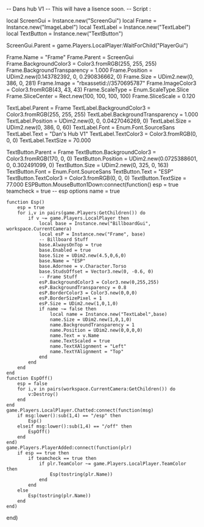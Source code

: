 -- Dans hub V1
-- This will have a lisence soon.
-- Script :


local ScreenGui = Instance.new("ScreenGui")
local Frame = Instance.new("ImageLabel")
local TextLabel = Instance.new("TextLabel")
local TextButton = Instance.new("TextButton")



ScreenGui.Parent = game.Players.LocalPlayer:WaitForChild("PlayerGui")

Frame.Name = "Frame"
Frame.Parent = ScreenGui
Frame.BackgroundColor3 = Color3.fromRGB(255, 255, 255)
Frame.BackgroundTransparency = 1.000
Frame.Position = UDim2.new(0.143782392, 0, 0.290836662, 0)
Frame.Size = UDim2.new(0, 386, 0, 281)
Frame.Image = "rbxassetid://3570695787"
Frame.ImageColor3 = Color3.fromRGB(43, 43, 43)
Frame.ScaleType = Enum.ScaleType.Slice
Frame.SliceCenter = Rect.new(100, 100, 100, 100)
Frame.SliceScale = 0.120

TextLabel.Parent = Frame
TextLabel.BackgroundColor3 = Color3.fromRGB(255, 255, 255)
TextLabel.BackgroundTransparency = 1.000
TextLabel.Position = UDim2.new(0, 0, 0.0427046269, 0)
TextLabel.Size = UDim2.new(0, 386, 0, 60)
TextLabel.Font = Enum.Font.SourceSans
TextLabel.Text = "Dan's Hub V1"
TextLabel.TextColor3 = Color3.fromRGB(0, 0, 0)
TextLabel.TextSize = 70.000

TextButton.Parent = Frame
TextButton.BackgroundColor3 = Color3.fromRGB(170, 0, 0)
TextButton.Position = UDim2.new(0.0725388601, 0, 0.302491099, 0)
TextButton.Size = UDim2.new(0, 325, 0, 163)
TextButton.Font = Enum.Font.SourceSans
TextButton.Text = "ESP"
TextButton.TextColor3 = Color3.fromRGB(0, 0, 0)
TextButton.TextSize = 77.000
ESPButton.MouseButton1Down:connect(function()
	esp = true
	teamcheck = true
	-- esp options
	name = true

	function Esp()
		esp = true
		for i,v in pairs(game.Players:GetChildren()) do
			if v ~= game.Players.LocalPlayer then
				local base = Instance.new("BillboardGui", workspace.CurrentCamera)
				local esP = Instance.new("Frame", base)
				-- Billboard Stuff
				base.AlwaysOnTop = true
				base.Enabled = true
				base.Size = UDim2.new(4.5,0,6,0)
				base.Name = "ESP"
				base.Adornee = v.Character.Torso
				base.StudsOffset = Vector3.new(0, -0.6, 0)
				-- Frame Stuff
				esP.BackgroundColor3 = Color3.new(0,255,255)
				esP.BackgroundTransparency = 0.8
				esP.BorderColor3 = Color3.new(0,0,0)
				esP.BorderSizePixel = 1
				esP.Size = UDim2.new(1,0,1,0)
				if name ~= false then
					local name = Instance.new("TextLabel",base)
					name.Size = UDim2.new(1,0,1,0)
					name.BackgroundTransparency = 1
					name.Position = UDim2.new(0,0,0,0)
					name.Text = v.Name
					name.TextScaled = true
					name.TextXAlignment = "Left"
					name.TextYAlignment = "Top"
				end
			end
		end
	end
	function EspOff()
		esp = false
		for i,v in pairs(workspace.CurrentCamera:GetChildren()) do
			v:Destroy()
		end
	end
	game.Players.LocalPlayer.Chatted:connect(function(msg)
		if msg:lower():sub(1,4) == "/esp" then
			Esp()
		elseif msg:lower():sub(1,4) == "/off" then
			EspOff()
		end
	end)
	game.Players.PlayerAdded:connect(function(plr)
		if esp == true then
			if teamcheck == true then
				if plr.TeamColor ~= game.Players.LocalPlayer.TeamColor then
					Esp(tostring(plr.Name))
				end
			end
		else
			Esp(tostring(plr.Name))
		end
	end)
end)
